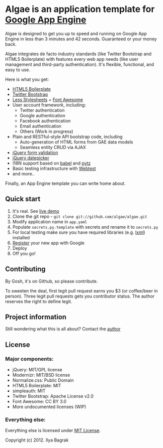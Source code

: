 # Algae is an application template for [Google App Engine](http://https://developers.google.com/appengine/)

Algae is designed to get you up to speed and running on Google App Engine in less than 3 minutes and 42 seconds. Guaranteed or your money back.

Algae integrates de facto industry standards (like Twitter Bootstrap and HTML5 Boilerplate) with features every web app needs (like user management and third-party authentication). It's flexible, functional, and easy to use.

Here is what you get: 

* [HTML5 Boilerplate](http://html5boilerplate.com)
* [Twitter Bootstrap](http://twitter.github.com/bootstrap/index.html)
* [Less Stylesheets](http://lesscss.org/) + [Font Awesome](http://fortawesome.github.com/Font-Awesome/)
* User account framework, including:
    * Twitter authentication
    * Google authentication
    * Facebook authentication
    * Email authentication
    * Others (Work in progress)
* Plain and RESTful-style API bootstrap code, including
	* Auto-generation of HTML forms from GAE data models
	* Seamless entity CRUD via AJAX
* [jQuery form validation](http://docs.jquery.com/Plugins/Validation)
* [jQuery datepicker](http://www.eyecon.ro/bootstrap-datepicker)
* I18N support based on [babel](http://babel.edgewall.org) and [pytz](http://pypi.python.org/pypi/gaepytz)
* Basic testing infrastructure with [Webtest](http://webtest.readthedocs.org/en/latest/)
* and more..

Finally, an App Engine template you can write home about.

## Quick start

1. It's real. See [live demo](http://green-algae.appspot.com)
2. Clone the git repo - `git clone git://github.com/algae/algae.git`
3. Modify application name in `app.yaml`
4. Populate `secrets.py.template` with secrets and rename it to `secrets.py`
5. For local testing make sure you have required libraries (e.g. [lxml](http://lxml.de/installation.html)) installed
6. [Register](https://appengine.google.com/) your new app with Google
7. Deploy
8. Off you go!

## Contributing

By Gosh, it's on Github, so please contribute.

To sweeten the deal, first legit pull request earns you $3 (or coffee/beer in person). 
Three legit pull requests gets you contributor status. The author reserves the right to define legit.

## Project information

Still wondering what this is all about? Contact the [author](http://twitter.com/ibagrak)

## License

### Major components:

* jQuery: MIT/GPL license
* Modernizr: MIT/BSD license
* Normalize.css: Public Domain
* HTML5 Boilerplate: MIT
* simpleauth: MIT
* Twitter Bootstrap: Apache License v2.0
* Font Awesome: CC BY 3.0
* More undocumented licenses (WIP)

### Everything else:

Everything else is licensed under [MIT License](http://opensource.org/licenses/mit-license.php).

Copyright (c) 2012. Ilya Bagrak
